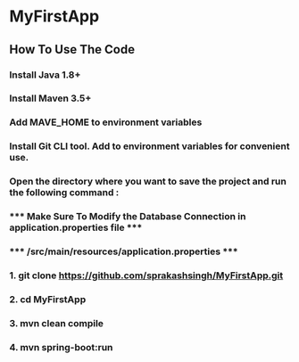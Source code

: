 # MyFirstApp

## How To Use The Code

### Install Java 1.8+ 
### Install Maven 3.5+
### Add MAVE_HOME to environment variables
### Install Git CLI tool. Add to environment variables for convenient use.
### Open the directory where you want to save the project and run the following command :
### *** Make Sure To Modify the Database Connection in application.properties file ***
### *** /src/main/resources/application.properties ***
### 1. git clone https://github.com/sprakashsingh/MyFirstApp.git
### 2. cd MyFirstApp
### 3. mvn clean compile
### 4. mvn spring-boot:run
